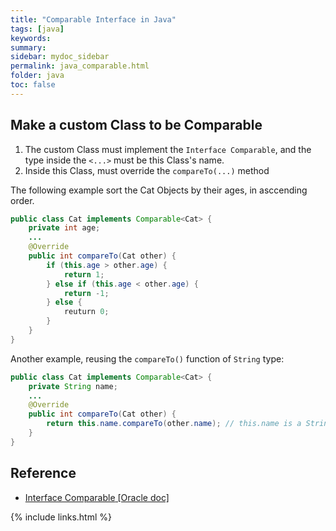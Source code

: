 ```yaml
---
title: "Comparable Interface in Java"
tags: [java]
keywords:
summary:
sidebar: mydoc_sidebar
permalink: java_comparable.html
folder: java
toc: false
---
```


## Make a custom Class to be Comparable
1. The custom Class must implement the `Interface Comparable`, and the type inside the `<...>` must be this Class's name.
2. Inside this Class, must override the `compareTo(...)` method

The following example sort the Cat Objects by their ages, in asccending order.
```java
public class Cat implements Comparable<Cat> {
    private int age;
    ...
    @Override
    public int compareTo(Cat other) {
        if (this.age > other.age) {
            return 1;
        } else if (this.age < other.age) {
            return -1;
        } else {
            reuturn 0;
        }
    }
}
```

Another example, reusing the `compareTo()` function of `String` type:
```java
public class Cat implements Comparable<Cat> {
    private String name;
    ...
    @Override
    public int compareTo(Cat other) {
        return this.name.compareTo(other.name); // this.name is a String
    }
}
```


## Reference
* [Interface Comparable<T> [Oracle doc]](https://docs.oracle.com/javase/8/docs/api/java/lang/Comparable.html)

{% include links.html %}

